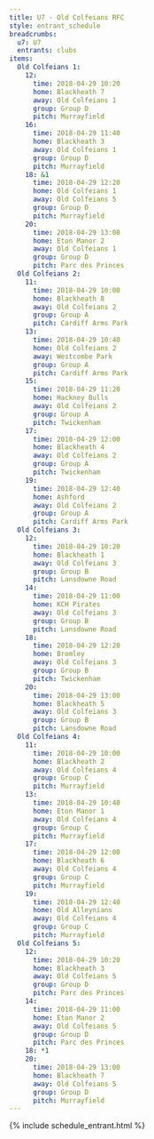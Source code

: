 ```yaml
---
title: U7 - Old Colfeians RFC
style: entrant_schedule
breadcrumbs:
  u7: U7
  entrants: clubs
items:
  Old Colfeians 1:
    12:
      time: 2018-04-29 10:20
      home: Blackheath 7
      away: Old Colfeians 1
      group: Group D
      pitch: Murrayfield
    16:
      time: 2018-04-29 11:40
      home: Blackheath 3
      away: Old Colfeians 1
      group: Group D
      pitch: Murrayfield
    18: &1
      time: 2018-04-29 12:20
      home: Old Colfeians 1
      away: Old Colfeians 5
      group: Group D
      pitch: Murrayfield
    20:
      time: 2018-04-29 13:00
      home: Eton Manor 2
      away: Old Colfeians 1
      group: Group D
      pitch: Parc des Princes
  Old Colfeians 2:
    11:
      time: 2018-04-29 10:00
      home: Blackheath 8
      away: Old Colfeians 2
      group: Group A
      pitch: Cardiff Arms Park
    13:
      time: 2018-04-29 10:40
      home: Old Colfeians 2
      away: Westcombe Park
      group: Group A
      pitch: Cardiff Arms Park
    15:
      time: 2018-04-29 11:20
      home: Hackney Bulls
      away: Old Colfeians 2
      group: Group A
      pitch: Twickenham
    17:
      time: 2018-04-29 12:00
      home: Blackheath 4
      away: Old Colfeians 2
      group: Group A
      pitch: Twickenham
    19:
      time: 2018-04-29 12:40
      home: Ashford
      away: Old Colfeians 2
      group: Group A
      pitch: Cardiff Arms Park
  Old Colfeians 3:
    12:
      time: 2018-04-29 10:20
      home: Blackheath 1
      away: Old Colfeians 3
      group: Group B
      pitch: Lansdowne Road
    14:
      time: 2018-04-29 11:00
      home: KCH Pirates
      away: Old Colfeians 3
      group: Group B
      pitch: Lansdowne Road
    18:
      time: 2018-04-29 12:20
      home: Bromley
      away: Old Colfeians 3
      group: Group B
      pitch: Twickenham
    20:
      time: 2018-04-29 13:00
      home: Blackheath 5
      away: Old Colfeians 3
      group: Group B
      pitch: Lansdowne Road
  Old Colfeians 4:
    11:
      time: 2018-04-29 10:00
      home: Blackheath 2
      away: Old Colfeians 4
      group: Group C
      pitch: Murrayfield
    13:
      time: 2018-04-29 10:40
      home: Eton Manor 1
      away: Old Colfeians 4
      group: Group C
      pitch: Murrayfield
    17:
      time: 2018-04-29 12:00
      home: Blackheath 6
      away: Old Colfeians 4
      group: Group C
      pitch: Murrayfield
    19:
      time: 2018-04-29 12:40
      home: Old Alleynians
      away: Old Colfeians 4
      group: Group C
      pitch: Murrayfield
  Old Colfeians 5:
    12:
      time: 2018-04-29 10:20
      home: Blackheath 3
      away: Old Colfeians 5
      group: Group D
      pitch: Parc des Princes
    14:
      time: 2018-04-29 11:00
      home: Eton Manor 2
      away: Old Colfeians 5
      group: Group D
      pitch: Parc des Princes
    18: *1
    20:
      time: 2018-04-29 13:00
      home: Blackheath 7
      away: Old Colfeians 5
      group: Group D
      pitch: Murrayfield
---
```


{% include schedule_entrant.html %}
